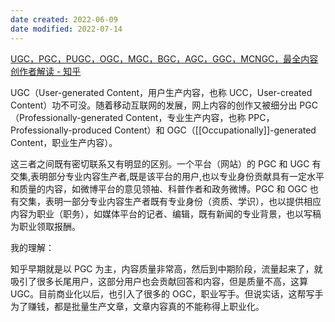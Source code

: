 ```yaml
---
date created: 2022-06-09
date modified: 2022-07-14
---
```


[UGC，PGC，PUGC，OGC，MGC，BGC，AGC，GGC，MCNGC，最全内容创作者解读 - 知乎](https://zhuanlan.zhihu.com/p/188541515)

UGC（User-generated Content，用户生产内容，也称 UCC，User-created Content）功不可没。随着移动互联网的发展，网上内容的创作又被细分出 PGC（Professionally-generated Content，专业生产内容，也称 PPC，Professionally-produced Content）和 OGC（[[Occupationally]]-generated Content，职业生产内容）。

这三者之间既有密切联系又有明显的区别。一个平台（网站）的 PGC 和 UGC 有交集,表明部分专业内容生产者,既是该平台的用户,也以专业身份贡献具有一定水平和质量的内容，如微博平台的意见领袖、科普作者和政务微博。PGC 和 OGC 也有交集，表明一部分专业内容生产者既有专业身份（资质、学识），也以提供相应内容为职业（职务），如媒体平台的记者、编辑，既有新闻的专业背景，也以写稿为职业领取报酬。

我的理解：

知乎早期就是以 PGC 为主，内容质量非常高，然后到中期阶段，流量起来了，就吸引了很多长尾用户，这部分用户也会贡献回答和内容，但是质量不高，这算 UGC。目前商业化以后，也引入了很多的 OGC，职业写手。但说实话，这帮写手为了赚钱，都是批量生产文章，文章内容真的不能称得上职业化。
